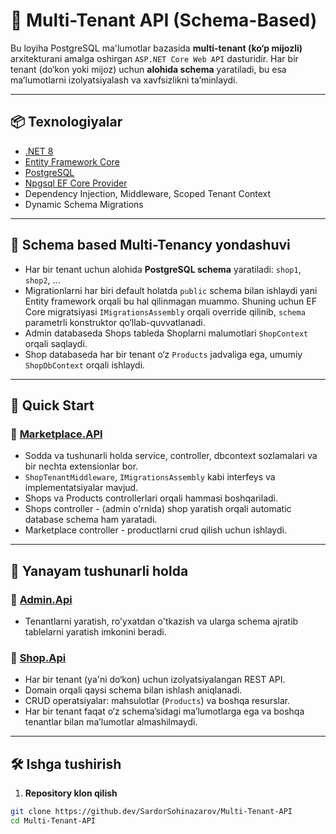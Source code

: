 # 🏪 Multi-Tenant API (Schema-Based)

Bu loyiha PostgreSQL ma'lumotlar bazasida **multi-tenant (ko‘p mijozli)** arxitekturani amalga oshirgan `ASP.NET Core Web API` dasturidir. Har bir tenant (do‘kon yoki mijoz) uchun **alohida schema** yaratiladi, bu esa ma’lumotlarni izolyatsiyalash va xavfsizlikni ta’minlaydi.

---

## 📦 Texnologiyalar

- [.NET 8](https://dotnet.microsoft.com/en-us/)
- [Entity Framework Core](https://learn.microsoft.com/en-us/ef/core/)
- [PostgreSQL](https://www.postgresql.org/)
- [Npgsql EF Core Provider](https://www.npgsql.org/efcore/index.html)
- Dependency Injection, Middleware, Scoped Tenant Context
- Dynamic Schema Migrations

---

## 🧠 Schema based Multi-Tenancy yondashuvi

- Har bir tenant uchun alohida **PostgreSQL schema** yaratiladi: `shop1`, `shop2`, ...
- Migrationlarni har biri default holatda `public` schema bilan ishlaydi yani Entity framework orqali bu hal qilinmagan muammo. Shuning uchun EF Core migratsiyasi `IMigrationsAssembly` orqali override qilinib, `schema` parametrli konstruktor qo‘llab-quvvatlanadi.
- Admin databaseda Shops tableda Shoplarni malumotlari `ShopContext` orqali saqlaydi.
- Shop databaseda har bir tenant o‘z `Products` jadvaliga ega, umumiy `ShopDbContext` orqali ishlaydi.

---

## 🚀 Quick Start

### 🛒 [Marketplace.API](https://github.com/SardorSohinazarov/Multi-Tenant-API/tree/master/src/Marketplace.API)

- Sodda va tushunarli holda service, controller, dbcontext sozlamalari va bir nechta extensionlar bor.
- `ShopTenantMiddleware`, `IMigrationsAssembly` kabi interfeys va implementatsiyalar mavjud.
- Shops va Products controllerlari orqali hammasi boshqariladi.
- Shops controller - (admin o'rnida) shop yaratish orqali automatic database schema ham yaratadi.
- Marketplace controller - productlarni crud qilish uchun ishlaydi.

---

## 📂 Yanayam tushunarli holda

### 👤 [Admin.Api](https://github.com/SardorSohinazarov/Multi-Tenant-API/tree/master/src/Admin.Api)

- Tenantlarni yaratish, ro'yxatdan o'tkazish va ularga schema ajratib tablelarni yaratish imkonini beradi.

### 🛒 [Shop.Api](https://github.com/SardorSohinazarov/Multi-Tenant-API/tree/master/src/Shop.Api/Shop.Api)

- Har bir tenant (ya'ni do‘kon) uchun izolyatsiyalangan REST API.
- Domain orqali qaysi schema bilan ishlash aniqlanadi.
- CRUD operatsiyalar: mahsulotlar (`Products`) va boshqa resurslar.
- Har bir tenant faqat o‘z schema’sidagi ma’lumotlarga ega va boshqa tenantlar bilan ma’lumotlar almashilmaydi.

---

## 🛠 Ishga tushirish

1. **Repository klon qilish**  
```bash
git clone https://github.dev/SardorSohinazarov/Multi-Tenant-API
cd Multi-Tenant-API
